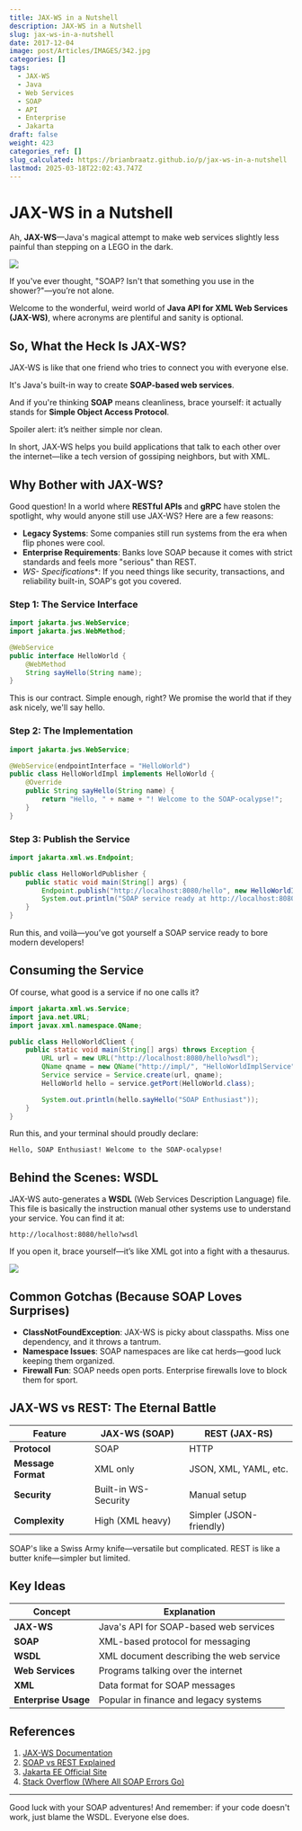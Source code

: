 ```yaml
---
title: JAX-WS in a Nutshell
description: JAX-WS in a Nutshell
slug: jax-ws-in-a-nutshell
date: 2017-12-04
image: post/Articles/IMAGES/342.jpg
categories: []
tags:
  - JAX-WS
  - Java
  - Web Services
  - SOAP
  - API
  - Enterprise
  - Jakarta
draft: false
weight: 423
categories_ref: []
slug_calculated: https://brianbraatz.github.io/p/jax-ws-in-a-nutshell
lastmod: 2025-03-18T22:02:43.747Z
---
```

# JAX-WS in a Nutshell

Ah, **JAX-WS**—Java's magical attempt to make web services slightly less painful than stepping on a LEGO in the dark.

![](/post/Articles/__SOAP/Pasted%20image%2020250214170226.png)

If you've ever thought, "SOAP? Isn't that something you use in the shower?"—you’re not alone.

Welcome to the wonderful, weird world of **Java API for XML Web Services (JAX-WS)**, where acronyms are plentiful and sanity is optional.

## So, What the Heck Is JAX-WS?

JAX-WS is like that one friend who tries to connect you with everyone else.

It's Java's built-in way to create **SOAP-based web services**.

And if you're thinking **SOAP** means cleanliness, brace yourself: it actually stands for **Simple Object Access Protocol**.

Spoiler alert: it’s neither simple nor clean.

In short, JAX-WS helps you build applications that talk to each other over the internet—like a tech version of gossiping neighbors, but with XML.

## Why Bother with JAX-WS?

Good question! In a world where **RESTful APIs** and **gRPC** have stolen the spotlight, why would anyone still use JAX-WS? Here are a few reasons:

* **Legacy Systems**: Some companies still run systems from the era when flip phones were cool.
* **Enterprise Requirements**: Banks love SOAP because it comes with strict standards and feels more "serious" than REST.
* **WS-* Specifications*\*: If you need things like security, transactions, and reliability built-in, SOAP's got you covered.

### Step 1: The Service Interface

```java
import jakarta.jws.WebService;
import jakarta.jws.WebMethod;

@WebService
public interface HelloWorld {
    @WebMethod
    String sayHello(String name);
}
```

This is our contract. Simple enough, right? We promise the world that if they ask nicely, we'll say hello.

### Step 2: The Implementation

```java
import jakarta.jws.WebService;

@WebService(endpointInterface = "HelloWorld")
public class HelloWorldImpl implements HelloWorld {
    @Override
    public String sayHello(String name) {
        return "Hello, " + name + "! Welcome to the SOAP-ocalypse!";
    }
}
```

### Step 3: Publish the Service

```java
import jakarta.xml.ws.Endpoint;

public class HelloWorldPublisher {
    public static void main(String[] args) {
        Endpoint.publish("http://localhost:8080/hello", new HelloWorldImpl());
        System.out.println("SOAP service ready at http://localhost:8080/hello?wsdl");
    }
}
```

Run this, and voilà—you’ve got yourself a SOAP service ready to bore modern developers!

## Consuming the Service

Of course, what good is a service if no one calls it?

```java
import jakarta.xml.ws.Service;
import java.net.URL;
import javax.xml.namespace.QName;

public class HelloWorldClient {
    public static void main(String[] args) throws Exception {
        URL url = new URL("http://localhost:8080/hello?wsdl");
        QName qname = new QName("http://impl/", "HelloWorldImplService");
        Service service = Service.create(url, qname);
        HelloWorld hello = service.getPort(HelloWorld.class);

        System.out.println(hello.sayHello("SOAP Enthusiast"));
    }
}
```

Run this, and your terminal should proudly declare:

```
Hello, SOAP Enthusiast! Welcome to the SOAP-ocalypse!
```

## Behind the Scenes: WSDL

JAX-WS auto-generates a **WSDL** (Web Services Description Language) file. This file is basically the instruction manual other systems use to understand your service. You can find it at:

```
http://localhost:8080/hello?wsdl
```

If you open it, brace yourself—it’s like XML got into a fight with a thesaurus.

![](/post/Articles/__SOAP/Pasted%20image%2020250214170731.png)

## Common Gotchas (Because SOAP Loves Surprises)

* **ClassNotFoundException**: JAX-WS is picky about classpaths. Miss one dependency, and it throws a tantrum.
* **Namespace Issues**: SOAP namespaces are like cat herds—good luck keeping them organized.
* **Firewall Fun**: SOAP needs open ports. Enterprise firewalls love to block them for sport.

## JAX-WS vs REST: The Eternal Battle

| **Feature**        | **JAX-WS (SOAP)**    | **REST (JAX-RS)**       |
| ------------------ | -------------------- | ----------------------- |
| **Protocol**       | SOAP                 | HTTP                    |
| **Message Format** | XML only             | JSON, XML, YAML, etc.   |
| **Security**       | Built-in WS-Security | Manual setup            |
| **Complexity**     | High (XML heavy)     | Simpler (JSON-friendly) |

SOAP's like a Swiss Army knife—versatile but complicated. REST is like a butter knife—simpler but limited.

## Key Ideas

| **Concept**          | **Explanation**                         |
| -------------------- | --------------------------------------- |
| **JAX-WS**           | Java's API for SOAP-based web services  |
| **SOAP**             | XML-based protocol for messaging        |
| **WSDL**             | XML document describing the web service |
| **Web Services**     | Programs talking over the internet      |
| **XML**              | Data format for SOAP messages           |
| **Enterprise Usage** | Popular in finance and legacy systems   |

## References

1. [JAX-WS Documentation](https://docs.oracle.com/javaee/7/tutorial/jaxws.htm)
2. [SOAP vs REST Explained](https://restfulapi.net/soap-vs-rest/)
3. [Jakarta EE Official Site](https://jakarta.ee/)
4. [Stack Overflow (Where All SOAP Errors Go)](https://stackoverflow.com/)

***

Good luck with your SOAP adventures! And remember: if your code doesn't work, just blame the WSDL. Everyone else does.
